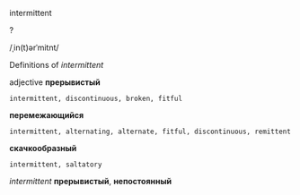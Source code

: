 intermittent

?

/ˌin(t)ərˈmitnt/

Definitions of _intermittent_

adjective
**прерывистый**

    intermittent, discontinuous, broken, fitful
**перемежающийся**

    intermittent, alternating, alternate, fitful, discontinuous, remittent
**скачкообразный**

    intermittent, saltatory

_intermittent_
**прерывистый**, **непостоянный**